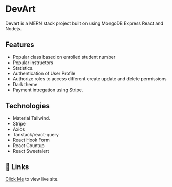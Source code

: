 # DevArt

Devart is a MERN stack project built on using MongoDB Express React and Nodejs.

## Features

-   Popular class based on enrolled student number
-   Popular instructors
-   Statistics.
-   Authentication of User Profile
-   Authorize roles to access different create update and delete permissions
-   Dark theme
-   Payment intregation using Stripe.

## Technologies

-   Material Tailwind.
-   Stripe
-   Axios
-   Tanstack/react-query
-   React Hook Form
-   React Countup
-   React Sweetalert

## 🔗 Links

[Click Me](https://toyvortex.web.app/) to view live site.
